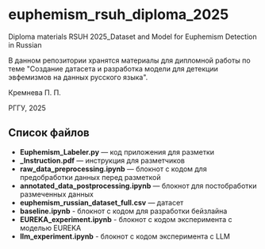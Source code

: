 # euphemism_rsuh_diploma_2025
Diploma materials RSUH 2025_Dataset and Model for Euphemism Detection in Russian

В данном репозитории хранятся материалы для дипломной работы по теме "Создание датасета и разработка модели для детекции эвфемизмов на данных русского языка".

Кремнева П. П.

РГГУ, 2025

## Список файлов
- **Euphemism_Labeler.py** — код приложения для разметки
- **_Instruction.pdf** — инструкция для разметчиков  
- **raw_data_preprocessing.ipynb** — блокнот с кодом для предобработки данных перед разметкой  
- **annotated_data_postprocessing.ipynb** — блокнот для постобработки размеченных данных  
- **euphemism_russian_dataset_full.csv** — датасет
- **baseline.ipynb** - блокнот с кодом для разработки бейзлайна
- **EUREKA_experiment.ipynb** - блокнот с кодом эксперимента с моделью EUREKA
- **llm_experiment.ipynb** - блокнот с кодом эксперимента с LLM
